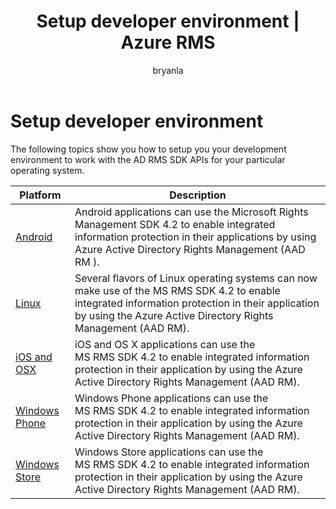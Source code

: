 ﻿---
# required metadata

title: Setup developer environment | Azure RMS
description: Show you how to setup you your development environment to work with the AD RMS SDK APIs for your particular operating system.
keywords:
author: bryanla
ms.author: bryanla
manager: mbaldwin
ms.date: 02/23/2017
ms.topic: conceptual
ms.service: information-protection
ms.assetid: 296FC4C0-99C6-4997-AD97-5CEE01221B1A
# optional metadata

#ROBOTS:
audience: developer
#ms.devlang:
ms.reviewer: shubhamp
ms.suite: ems
#ms.tgt_pltfrm:
#ms.custom:

---

# Setup developer environment

The following topics show you how to setup you your development environment to work with the AD RMS SDK APIs for your particular operating system.

|Platform | Description|
|------|------------|
|[Android](android-sdk.md)| Android applications can use the Microsoft Rights Management SDK 4.2 to enable integrated information protection in their applications by using Azure Active Directory Rights Management (AAD RM ).|
|[Linux](linux-setup.md)|Several flavors of Linux operating systems can now make use of the MS RMS SDK 4.2 to enable integrated information protection in their application by using the Azure Active Directory Rights Management (AAD RM).|
|[iOS and OSX](ios-sdk.md)|iOS and OS X applications can use the MS RMS SDK 4.2 to enable integrated information protection in their application by using the Azure Active Directory Rights Management (AAD RM).|
|[Windows Phone](windows-phone-apps.md)|Windows Phone applications can use the MS RMS SDK 4.2 to enable integrated information protection in their application by using the Azure Active Directory Rights Management (AAD RM).|
|[Windows Store](winrt-sdk.md)|Windows Store applications can use the MS RMS SDK 4.2 to enable integrated information protection in their application by using the Azure Active Directory Rights Management (AAD RM).|

